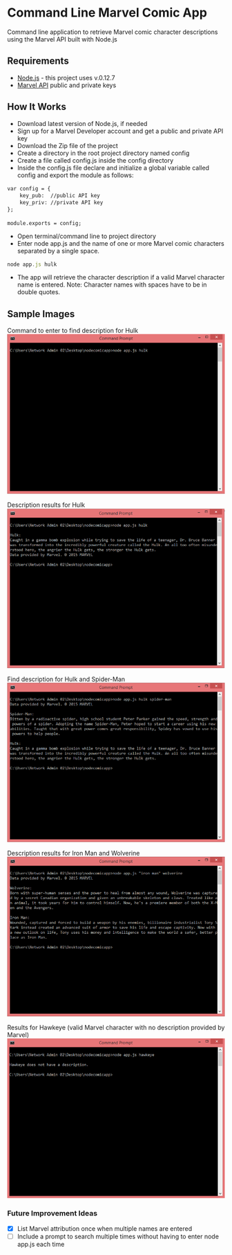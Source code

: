 # Command Line Marvel Comic App
Command line application to retrieve Marvel comic character descriptions using the Marvel API built with Node.js

## Requirements
-	[Node.js](https://nodejs.org/) - this project uses v.0.12.7
-	[Marvel API](http://developer.marvel.com/docs) public and private keys

## How It Works
- Download latest version of Node.js, if needed
- Sign up for a Marvel Developer account and get a public and private API key
- Download the Zip file of the project
- Create a directory in the root project directory named config
- Create a file called config.js inside the config directory
- Inside the config.js file declare and initialize a global variable called config and export the module as follows:
```
var config = {
	key_pub:  //public API key
	key_priv: //private API key
};

module.exports = config;
```
- Open terminal/command line to project directory
- Enter node app.js and the name of one or more Marvel comic characters separated by a single space. 
```javascript
node app.js hulk
```
- The app will retrieve the character description if a valid Marvel character name is entered.
Note: Character names with spaces have to be in double quotes.

## Sample Images
Command to enter to find description for Hulk
![Command to find description for Hulk](https://github.com/danie11edotcom/nodecomicapp/blob/master/img/commandPrompt1.PNG "Find description for Hulk")

Description results for Hulk
![Results for Hulk](https://github.com/danie11edotcom/nodecomicapp/blob/master/img/commandPrompt2.PNG "Description results for Hulk")

Find description for Hulk and Spider-Man
![Resulsts for Hulk and Spider-Man](https://github.com/danie11edotcom/nodecomicapp/blob/master/img/commandPrompt3.PNG "Description results for Hulk and Spider-Man")

Description results for Iron Man and Wolverine
![Results for Iron Man and Wolverine](https://github.com/danie11edotcom/nodecomicapp/blob/master/img/commandPrompt4.PNG "Description results for Iron Man and Wolverine")

Results for Hawkeye (valid Marvel character with no description provided by Marvel)
![Results for Hawkeye](https://github.com/danie11edotcom/nodecomicapp/blob/master/img/commandPrompt5.PNG)

### Future Improvement Ideas
- [x] List Marvel attribution once when multiple names are entered
- [ ] Include a prompt to search multiple times without having to enter node app.js each time
